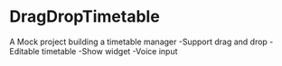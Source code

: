 # DragDropTimetable
A Mock project building a timetable manager
-Support drag and drop
-Editable timetable
-Show widget
-Voice input

